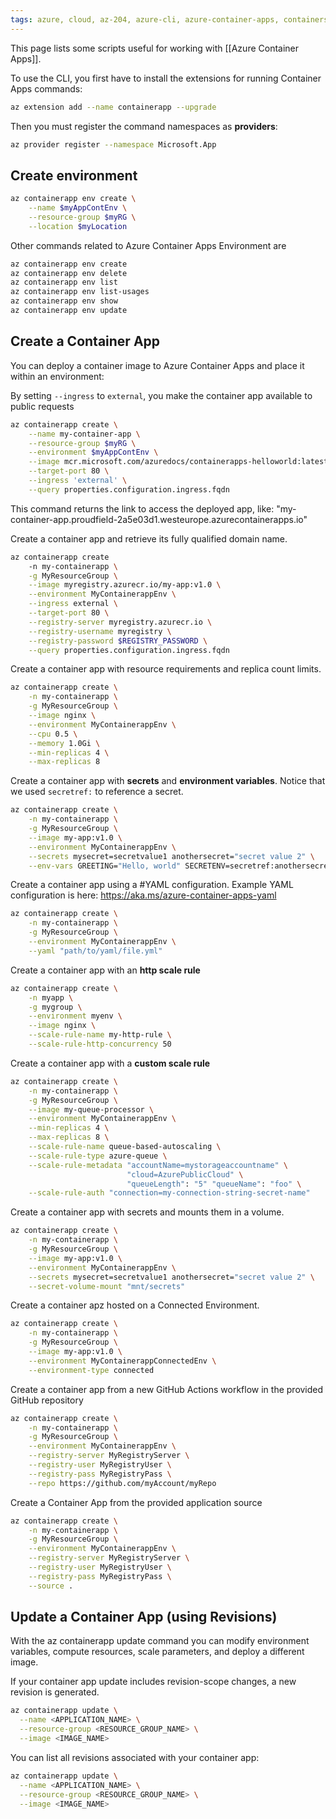```yaml
---
tags: azure, cloud, az-204, azure-cli, azure-container-apps, containers
---
```


This page lists some scripts useful for working with [[Azure Container Apps]].

To use the CLI, you first have to install the extensions for running Container Apps commands:

```bash
az extension add --name containerapp --upgrade
```

Then you must register the command namespaces as **providers**:

```bash
az provider register --namespace Microsoft.App
```

## Create environment

```bash
az containerapp env create \
    --name $myAppContEnv \
    --resource-group $myRG \
    --location $myLocation
```

Other commands related to Azure Container Apps Environment are

```bash
az containerapp env create
az containerapp env delete       
az containerapp env list      
az containerapp env list-usages    
az containerapp env show       
az containerapp env update                   
```

## Create a Container App

You can deploy a container image to Azure Container Apps and place it within an environment:

By setting `--ingress` to `external`, you make the container app available to public requests

```bash
az containerapp create \
    --name my-container-app \
    --resource-group $myRG \
    --environment $myAppContEnv \
    --image mcr.microsoft.com/azuredocs/containerapps-helloworld:latest \
    --target-port 80 \
    --ingress 'external' \
    --query properties.configuration.ingress.fqdn
```

This command returns the link to access the deployed app, like: "my-container-app.proudfield-2a5e03d1.westeurope.azurecontainerapps.io"

Create a container app and retrieve its fully qualified domain name.

```bash
az containerapp create 
    -n my-containerapp \
    -g MyResourceGroup \
    --image myregistry.azurecr.io/my-app:v1.0 \
    --environment MyContainerappEnv \
    --ingress external \
    --target-port 80 \
    --registry-server myregistry.azurecr.io \
    --registry-username myregistry \
    --registry-password $REGISTRY_PASSWORD \
    --query properties.configuration.ingress.fqdn
```

Create a container app with resource requirements and replica count limits.

```bash
az containerapp create \
    -n my-containerapp \
    -g MyResourceGroup \
    --image nginx \
    --environment MyContainerappEnv \
    --cpu 0.5 \
    --memory 1.0Gi \
    --min-replicas 4 \
    --max-replicas 8
```

Create a container app with **secrets** and **environment variables**. Notice that we used `secretref:` to reference a secret.

```bash
az containerapp create \
    -n my-containerapp \
    -g MyResourceGroup \
    --image my-app:v1.0 \
    --environment MyContainerappEnv \
    --secrets mysecret=secretvalue1 anothersecret="secret value 2" \
    --env-vars GREETING="Hello, world" SECRETENV=secretref:anothersecret
```

Create a container app using a #YAML configuration. Example YAML configuration is here: <https://aka.ms/azure-container-apps-yaml>

```bash
az containerapp create \
    -n my-containerapp \
    -g MyResourceGroup \
    --environment MyContainerappEnv \
    --yaml "path/to/yaml/file.yml"
```

Create a container app with an **http scale rule**

```bash
az containerapp create \
    -n myapp \
    -g mygroup \
    --environment myenv \
    --image nginx \
    --scale-rule-name my-http-rule \
    --scale-rule-http-concurrency 50
```

Create a container app with a **custom scale rule**

```bash
az containerapp create \
    -n my-containerapp \
    -g MyResourceGroup \
    --image my-queue-processor \
    --environment MyContainerappEnv \
    --min-replicas 4 \
    --max-replicas 8 \
    --scale-rule-name queue-based-autoscaling \
    --scale-rule-type azure-queue \
    --scale-rule-metadata "accountName=mystorageaccountname" \
                          "cloud=AzurePublicCloud" \
                          "queueLength": "5" "queueName": "foo" \
    --scale-rule-auth "connection=my-connection-string-secret-name"
```

Create a container app with secrets and mounts them in a volume.

```bash
az containerapp create \
    -n my-containerapp \
    -g MyResourceGroup \
    --image my-app:v1.0 \
    --environment MyContainerappEnv \
    --secrets mysecret=secretvalue1 anothersecret="secret value 2" \
    --secret-volume-mount "mnt/secrets"
```

Create a container apz hosted on a Connected Environment.

```bash
az containerapp create \
    -n my-containerapp \
    -g MyResourceGroup \
    --image my-app:v1.0 \
    --environment MyContainerappConnectedEnv \
    --environment-type connected
```

Create a container app from a new GitHub Actions workflow in the provided GitHub repository

```bash
az containerapp create \
    -n my-containerapp \
    -g MyResourceGroup \
    --environment MyContainerappEnv \
    --registry-server MyRegistryServer \
    --registry-user MyRegistryUser \
    --registry-pass MyRegistryPass \
    --repo https://github.com/myAccount/myRepo
```

Create a Container App from the provided application source

```bash
az containerapp create \
    -n my-containerapp \
    -g MyResourceGroup \
    --environment MyContainerappEnv \
    --registry-server MyRegistryServer \
    --registry-user MyRegistryUser \
    --registry-pass MyRegistryPass \
    --source .
```

## Update a Container App (using Revisions)

With the az containerapp update command you can modify environment variables, compute resources, scale parameters, and deploy a different image.

If your container app update includes revision-scope changes, a new revision is generated.

```bash
az containerapp update \
  --name <APPLICATION_NAME> \
  --resource-group <RESOURCE_GROUP_NAME> \
  --image <IMAGE_NAME>
```

You can list all revisions associated with your container app:

```bash
az containerapp update \
  --name <APPLICATION_NAME> \
  --resource-group <RESOURCE_GROUP_NAME> \
  --image <IMAGE_NAME>
```
